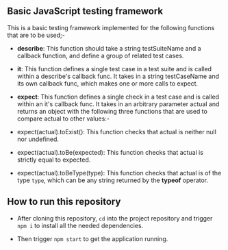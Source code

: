 ## Basic JavaScript testing framework
This is a basic testing framework implemented for the following functions that are to be used;-
- **describe**: This function should take a string testSuiteName and a callback function, and define a group of related test cases.

- **it**: This function defines a single test case in a test suite and is called within a describe's callback func. It takes in a string testCaseName and its own callback func, which makes one or more calls to expect.

- **expect**: This function defines a single check in a test case and is called within an it's callback func. It takes in an arbitrary parameter actual and returns an object with the following three functions that are used to compare actual to other values:-
- expect(actual).toExist(): This function checks that actual is neither null nor undefined.
- expect(actual).toBe(expected): This function checks that actual is strictly equal to expected.
- expect(actual).toBeType(type): This function checks that actual is of the type `type`, which can be any string returned by the **typeof** operator.

## How to run this repository
- After cloning this repository, `cd` into the project repository and trigger `npm i` to install all the needed dependencies.

- Then trigger `npm start` to get the application running.